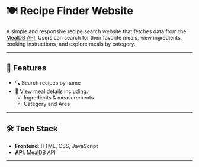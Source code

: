 # 🍽️ Recipe Finder Website

A simple and responsive recipe search website that fetches data from the [MealDB API](https://www.themealdb.com/api/json/v1/1/search.php?s=). Users can search for their favorite meals, view ingredients, cooking instructions, and explore meals by category.

---

## 🚀 Features

- 🔍 Search recipes by name
- 🍴 View meal details including:
  - Ingredients & measurements
  - Category and Area

---

## 🛠️ Tech Stack

- **Frontend**: HTML, CSS, JavaScript 
- **API**: [MealDB API](https://www.themealdb.com/api/json/v1/1/search.php?s=)

---

